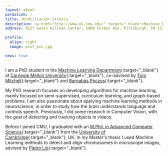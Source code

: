 ```yaml
---
layout: about
permalink: /
title: <b>Otilia</b> Stretcu
description: <a href="http://www.ml.cmu.edu/" target="_blank">Machine Learning Department</a> • <a href="http://www.cs.cmu.edu/" target="_blank">School of Computer Science</a> • <a href="http://www.cmu.edu/" target="_blank">Carnegie Mellon University</a>
address: 8227 Gates Hillman Center, 5000 Forbes Ave, Pittsburgh, PA 15213

profile:
  align: right
  image: prof_pic.jpg

news: true
---
```


I am a PhD student in the [Machine Learning Department](http://www.ml.cmu.edu/){:target="_blank"} at [Carnegie Mellon University](http://www.cmu.edu/){:target="_blank"}, co-advised by [Tom Mitchell](http://www.cs.cmu.edu/~tom/){:target="_blank"} and
[Barnabàs Pòczos](http://www.cs.cmu.edu/~bapoczos/){:target="_blank"}.

My PhD research focuses on developing algorithms for machine learning, mainly focused on semi-supervised, curriculum learning, and graph-based problems. I am also passionate about applying machine learning methods in neuroscience, in order to study how the brain understands language and controls speech. Previously, I did some research in Computer Vision, with the goal of detecting and tracking objects in videos.

Before I joined CMU, I graduated with an [M.Phil. in Advanced Computer Science](https://www.cst.cam.ac.uk/admissions/acs){:target="_blank"} from the [University of Cambridge](https://www.cam.ac.uk/){:target="_blank"}, UK.
In my Master's thesis I used Machine Learning methods to detect and align chromosomes in microscope images, advised by [Pietro Lió](https://www.cl.cam.ac.uk/~pl219/){:target="_blank"}.
